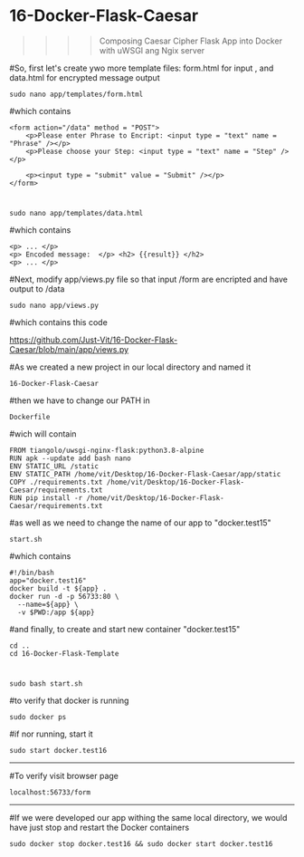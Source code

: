 # 16-Docker-Flask-Caesar
>>>>  Composing Caesar Cipher Flask App into Docker with uWSGI ang Ngix server

#So, first let's create ywo more template files: form.html for input , and data.html for encrypted message output

    sudo nano app/templates/form.html

#which contains


    <form action="/data" method = "POST">
        <p>Please enter Phrase to Encript: <input type = "text" name = "Phrase" /></p>
        <p>Please choose your Step: <input type = "text" name = "Step" /></p>

        <p><input type = "submit" value = "Submit" /></p>
    </form>

#

    sudo nano app/templates/data.html
    
#which contains

    <p> ... </p>
    <p> Encoded message:  </p> <h2> {{result}} </h2>
    <p> ... </p>

#Next, modify app/views.py file so that input /form are encripted and have output to /data


    sudo nano app/views.py

#which contains this code

https://github.com/Just-Vit/16-Docker-Flask-Caesar/blob/main/app/views.py
        
#As we created a new project in our local directory and named it 

    16-Docker-Flask-Caesar

#then we have to change our PATH in 

    Dockerfile

#wich will contain

    FROM tiangolo/uwsgi-nginx-flask:python3.8-alpine
    RUN apk --update add bash nano
    ENV STATIC_URL /static
    ENV STATIC_PATH /home/vit/Desktop/16-Docker-Flask-Caesar/app/static
    COPY ./requirements.txt /home/vit/Desktop/16-Docker-Flask-Caesar/requirements.txt
    RUN pip install -r /home/vit/Desktop/16-Docker-Flask-Caesar/requirements.txt
        
#as well as we need to change the name of our app to "docker.test15"

    start.sh

#which contains

    #!/bin/bash
    app="docker.test16"
    docker build -t ${app} .
    docker run -d -p 56733:80 \
      --name=${app} \
      -v $PWD:/app ${app}

#and finally, to create and start new container "docker.test15"

    cd ..
    cd 16-Docker-Flask-Template

#
    sudo bash start.sh
    
#to verify that docker is running

    sudo docker ps
    
#if nor running, start it

    sudo start docker.test16

***

#To verify visit browser page 

    localhost:56733/form



****

#If we were developed our app withing the same local directory, we would have just stop and restart the Docker containers

    sudo docker stop docker.test16 && sudo docker start docker.test16

